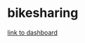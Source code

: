 # bikesharing
[link to dashboard](https://public.tableau.com/app/profile/thomas.chin4347/viz/Module14Challenge_16683760808430/BikesharingStory?publish=yes "link to dashboard")
